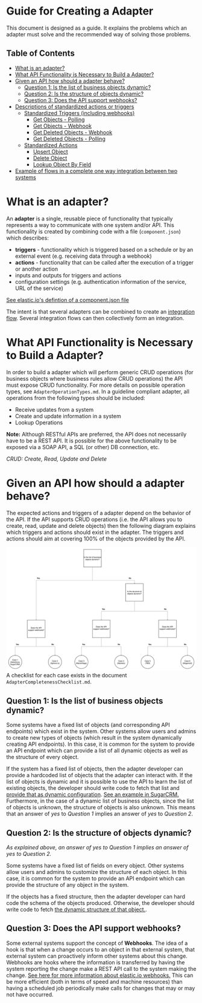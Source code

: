 # Guide for Creating a Adapter

This document is designed as a guide.  It explains the problems which an
adapter must solve and the recommended way of solving those problems.

## Table of Contents

- [What is an adapter?](#what-is-an-adapter)
- [What API Functionality is Necessary to Build a Adapter?](#what-api-functionality-is-necessary-to-build-a-adapter)
- [Given an API how should a adapter behave?](#given-an-api-how-should-a-adapter-behave)
  - [Question 1: Is the list of business objects dynamic?](#question-1-is-the-list-of-business-objects-dynamic)
  - [Question 2: Is the structure of objects dynamic?](#question-2-is-the-structure-of-objects-dynamic)
  - [Question 3: Does the API support webhooks?](#question-3-does-the-api-support-webhooks)
- [Descriptions of standardized actions or triggers](#descriptions-of-standardized-actions-or-triggers)
  - [Standardized Triggers (including webhooks)](#standardized-triggers-including-webhooks)
    - [Get Objects - Polling](#get-objects---polling)
    - [Get Objects - Webhook](#get-objects---webhook)
    - [Get Deleted Objects - Webhook](#get-deleted-objects---webhook)
    - [Get Deleted Objects - Polling](#get-deleted-objects---polling)
  - [Standardized Actions](#standardized-actions)
    - [Upsert Object](#upsert-object)
    - [Delete Object](#delete-object)
    - [Lookup Object By Field](#lookup-object-by-field)
- [Example of flows in a complete one way integration between two systems](#example-of-flows-in-a-complete-one-way-integration-between-two-systems)


# What is an adapter?
An **adapter** is a single, reusable piece of functionality that typically
represents a way to communicate with one system and/or API.  This functionality
is created by combining code with a file (`component.json`) which describes:
* **triggers** - functionality which is triggered based on a schedule or by an
 external event (e.g. receiving data through a webhook)
* **actions** - functionality that can be called after the execution of a trigger or another action
* inputs and outputs for triggers and actions
* configuration settings (e.g. authentication information of the service, URL of the service)

[See elastic.io's defintion of a component.json
file](https://support.elastic.io/support/solutions/articles/14000036334-component-descriptor-structure)

The intent is that several adapters can be combined to create an [integration
flow](https://support.elastic.io/support/solutions/articles/14000032295-what-is-an-integration-flow-).
 Several integration flows can then collectively form an integration.

# What API Functionality is Necessary to Build a Adapter?
In order to build a adapter which will perform generic CRUD operations (for
business objects where business rules allow CRUD operations) the API must expose
CRUD functionality.  For more details on possible operation types, see
`AdapterOperationTypes.md`.  In a guideline compliant adapter, all operations
from the following types should be included:
* Receive updates from a system
* Create and update information in a system
* Lookup Operations

**Note:** Although RESTful APIs are preferred, the API does not necessarily have
to be a REST API.  It is possible for the above functionality to be exposed via
a SOAP API, a SQL (or other) DB connection, etc.

*CRUD: Create, Read, Update and Delete*

# Given an API how should a adapter behave?
The expected actions and triggers of a adapter depend on the behavior of the
API.  If the API supports CRUD operations (i.e. the API allows you to create,
read, update and delete objects) then the following diagram explains which
triggers and actions should exist in the adapter.  The triggers and actions
should aim at covering 100% of the objects provided by the API.

![API Classification3](https://github.com/openintegrationhub/Connectors/blob/master/Adapters/Assets/ApiClassification.svg)
A checklist for each case exists in the document `AdapterCompletenessChecklist.md`.

## Question 1: Is the list of business objects dynamic?
Some systems have a fixed list of objects (and corresponding API endpoints)
which exist in the system.  Other systems allow users and admins to create new
types of objects (which result in the system dynamically creating API
endpoints).  In this case, it is common for the system to provide an API
endpoint which can provide a list of all dynamic objects as well as the
structure of every object.

If the system has a fixed list of objects, then the adapter developer can
provide a hardcoded list of objects that the adapter can interact with.  If
the list of objects is dynamic and it is possible to use the API to learn the
list of existing objects, the developer should write code to fetch that list and
[provide that as dynamic
configuration](https://support.elastic.io/support/solutions/articles/14000041559-selectview#dynamic-select).
[See an example in
SugarCRM.](https://github.com/elasticio/sugarcrm-component/blob/master/lib/actions/lookupObject.js#L12-L15)
Furthermore, in the case of a dynamic list of business objects, since the list
of objects is unknown, the structure of objects is also unknown.  This means
that an answer of *yes* to *Question 1* implies an answer of *yes* to *Question
2*.

## Question 2: Is the structure of objects dynamic?
*As explained above, an answer of yes to Question 1 implies an answer of yes to
Question 2.*

Some systems have a fixed list of fields on every object.  Other systems allow
users and admins to customize the structure of each object.  In this case, it is
common for the system to provide an API endpoint which can provide the structure
of any object in the system.

If the objects has a fixed structure, then the adapter developer can hard code
the schema of the objects produced.  Otherwise, the developer should write code
to fetch [the dynamic structure of that
object.](https://github.com/elasticio/sugarcrm-component/blob/master/lib/actions/upsertObject.js#L36-L43).

## Question 3: Does the API support webhooks?
Some external systems support the concept of **Webhooks**.  The idea of a hook
is that when a change occurs to an object in that external system, that external
system can proactively inform other systems about this change.  Webhooks are
hooks where the information is transferred by having the system reporting the
change make a REST API call to the system making the change.  [See here for more
information about elastic.io
webhooks.](https://support.elastic.io/support/solutions/folders/14000109800)
This can be more efficient (both in terms of speed and machine resources) than
having a scheduled job periodically make calls for changes that may or may not
have occurred.
